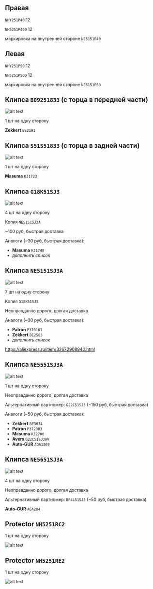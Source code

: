 ## Правая

`NHY251P40` 12

`NH5251P40D` 12

маркировка на внутренней стороне `NE5151P40`

## Левая

`NHY251P50` 12

`NH5251P50D` 12

маркировка на внутренней стороне `NE5151P50`

## Клипса `B09251833` (с торца в передней части)

![alt text](img/B09251833.png)

1 шт на одну сторону

__Zekkert__ `BE2191`

## Клипса `S51S51833` (с торца в задней части)

![alt text](img/S51S51833.png)

1 шт на одну сторону

__Masuma__ `KJ1723`

## Клипса `G18K51SJ3`

![alt text](img/G18K51SJ3.png)

4 шт на одну сторону

Копия `NE5151SJ3A`

~100 руб, быстрая доставка

Аналоги (~30 руб, быстрая доставка):

- __Masuma__ `KJ1748`
- *дополнить список*

## Клипса `NE5151SJ3A`

![alt text](img/NE5151SJ3A.png)

7 шт на одну сторону

Копия `G18K51SJ3`

Неоправданно дорого, долгая доставка

Аналоги (~30 руб, быстрая доставка):

- __Patron__ `P370161`
- __Zekkert__ `BE2503`
- *дополнить список*

https://aliexpress.ru/item/32672908940.html

## Клипса `NE5551SJ3A`

![alt text](img/NE5551SJ3A.png)

1 шт на одну сторону

Неоправданно дорого, долгая доставка

Альтернативный партномер: `G22C51SJ3` (~150 руб, быстрая доставка)

Аналоги (~50 руб, быстрая доставка):

- __Zekkert__ `BE3634`
- __Patron__ `P372383`
- __Masuma__ `KJ2700`
- __Avers__ `G22C51SJ3AV`
- __Auto-GUR__ `AGA1369`

## Клипса `NE5651SJ3A`

![alt text](img/NE5651SJ3A.png)

4 шт на одну сторону

Неоправданно дорого, долгая доставка

Альтернативный партномер: `BP4L51SJ3` (~50 руб, быстрая доставка)

__Auto-GUR__ `AGA204`

## Protector `NH5251RC2`

1 шт на одну сторону

![alt text](img/NH5251RC2.png)

## Protector `NH5251RE2`

1 шт на одну сторону

![alt text](img/NH5251RE2.png)